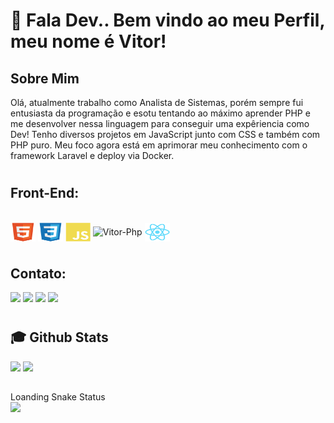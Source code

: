 
# 👋  Fala Dev.. Bem vindo ao meu Perfil, meu nome é Vitor!

<h2> Sobre Mim </h2>

<div>
  <p>Olá, atualmente trabalho como Analista de Sistemas, porém sempre fui entusiasta da programação e esotu tentando ao máximo aprender PHP e me desenvolver nessa linguagem
    para conseguir uma expêriencia como Dev! Tenho diversos projetos em JavaScript junto com CSS e também com PHP puro. Meu foco agora está em aprimorar meu conhecimento com o 
    framework Laravel e deploy via Docker. </p>
</div>

#
<h2> Front-End: </h2>
<div style="display: inline_block"><br>
  <img align="center" alt="Vitor-HTML" height="30" width="40" src="https://raw.githubusercontent.com/devicons/devicon/master/icons/html5/html5-original.svg">
  <img align="center" alt="Vitor-CSS" height="30" width="40" src="https://raw.githubusercontent.com/devicons/devicon/master/icons/css3/css3-original.svg">
  <img align="center" alt="Vitor-Js" height="30" width="40" src="https://raw.githubusercontent.com/devicons/devicon/master/icons/javascript/javascript-plain.svg">
  <img align="center" alt="Vitor-Php" height="30" width="40" src="https://camo.githubusercontent.com/c30cbe069862d8162ccb32e5decd5154505e11dd1d93694f0a58934c5bbe5f78/68747470733a2f2f73696d706c6569636f6e732e6f72672f69636f6e732f7068702e737667">
  <img align="center" alt="Timo-React" height="30" width="40" src="https://raw.githubusercontent.com/devicons/devicon/master/icons/react/react-original.svg">
</div>


#
<h2> Contato: </h2>
<div>
  <a href="https://www.linkedin.com/in/vitor-augusto-santos-203596202/" target="_blank"><img src="https://img.shields.io/badge/-LinkedIn-%230077B5?style=for-the-badge&logo=linkedin&logoColor=white"></a> 
  <a href = "mailto:vaugusto.pereira17@gmail.com"><img src="https://img.shields.io/badge/-Gmail-%23333?style=for-the-badge&logo=gmail&logoColor=white" target="_blank"></a>
  <a href="#" target="_blank"><img src="https://img.shields.io/badge/Discord-7289DA?style=for-the-badge&logo=discord&logoColor=white"></a>
  <a href="https://www.instagram.com/v1timm/" target="_blank"><img src="https://img.shields.io/badge/-Instagram-%23E4405F?style=for-the-badge&logo=instagram&logoColor=white"></a>
</div>

 #
 ## :mortar_board: Github Stats
<div>
  <a href="https://github.com/LongSlever"></a>
   <img height="180em" src="https://github-readme-stats.vercel.app/api?username=LongSlever&show_icons=true&theme=dracula"/>
  <img height="180em" src="https://github-readme-stats.vercel.app/api/top-langs/?username=LongSlever&layout=compact&langs_count=7&theme=dracula"/>
</div>


##
<div>
Loanding Snake Status
</div>
<div>
  <picture align="center">    
    <img src="https://github.com/LongSlever/LongSlever/blob/main/snake-svg.svg">
  </picture>
</div>
